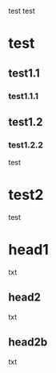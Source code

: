 test
test

# test

## test1.1
### test1.1.1
## test1.2
### test1.2.2

test

# test2

test

head1
=====

txt

head2
-----

txt

## head2b

txt
